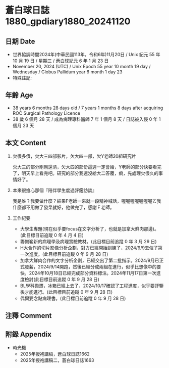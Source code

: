 [_metadata_:encoding]: - "utf-8"
[_metadata_:language]: - "zh-Hant-TW"
[_metadata_:fileformat]: - "markdown"
[_metadata_:MIME_type]: - "text/plain"
[_metadata_:markdown_version]: - "commonmark version 0.30"
[_metadata_:markdown_spec]: - "https://spec.commonmark.org/0.30/"

# 蒼白球日誌1880_gpdiary1880_20241120 #

## 日期 Date ##

* 世界協調時間2024年(中華民國113年，令和6年)11月20日 / Unix 紀元 55 年 10 月 19 日 / 星期三 / 蒼白球紀元 6 年 1 月 23 日
* November 20, 2024 (UTC) / Unix Epoch 55 year 10 month 19 day / Wednesday / Globus Pallidum year 6 month 1 day 23
* 特殊註記:

## 年齡 Age ##

* 38 years 6 months 28 days old / 7 years 1 months 8 days after acquiring ROC Surgical Pathology Licence
* 38 歲 6 個月 28 天 / 成為病理專科醫師 7 年 1 個月 8 天 / 日誌被入侵 0 年 1 個月 23 天

## 本文 Content ##

1. 欠很多債，欠大三四部影片，欠大四一部，欠Y老師20組研究片

    欠大三的部分剛剛還清，欠大四的部份這週一定會給，Y老師的部分快要看完了，明天早上看完吧。研究的部分我還沒給大二答覆，痾，先處理欠很久的事情好了。

2. 本來很擔心那個『陪伴學生度過評鑑訪談』

    我是誰？我要做什麼？結果F老師一來就一段精神喊話，喔喔喔喔喔喔喔ㄛ我什麼都不用做了發呆就好，他做完了，感謝Ｆ老師。

2. 工作紀要

    - 大學生專題(現在似乎要focus在文字分析了，也就是加拿大鮮肉那邊)。(此目標目前追蹤 0 年 4 月 4 日)
    - 籌備嶄新的病理學及病理實驗教材。(此目標目前追蹤 0 年 3 月 29 日)
    - H大合作的切片影像分析企劃，對方已經開始訓練了，2024/9/9去催了第一次進度。(此目標目前追蹤 0 年 9 月 28 日)
    - 加拿大鮮肉合作的文字分析企劃，已經交出了第二批指示。2024/9月已正式發薪，2024/9/14開跑，然後已經分成兩組在進行，似乎比想像中的要快，2024年10月18日已經完成部分資料標注。2024年11月17日第一次進度檢討(此目標目前追蹤 0 年 9 月 28 日)
    - BL學科搬遷，冰箱已經上去了，2024/10/17確認了工程進度，似乎要評鑒後才能進行。(此目標目前追蹤 0 年 9 月 28 日)
    - 偶爾要念點病理書。(此目標目前追蹤 0 年 9 月 28 日)

## 注釋 Comment ##


## 附錄 Appendix ##

* 時光機
    - 2025年授袍講稿，蒼白球日誌1662
    - 2025年授袍講稿二，蒼白球日誌1663

